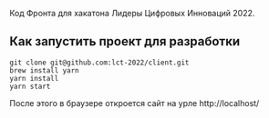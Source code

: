 Код Фронта для хакатона Лидеры Цифровых Инноваций 2022.

## Как запустить проект для разработки

```
git clone git@github.com:lct-2022/client.git
brew install yarn
yarn install
yarn start
```

После этого в браузере откроется сайт на урле http://localhost/
